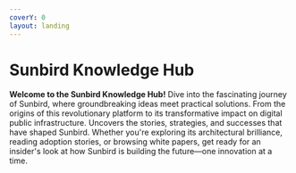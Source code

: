 ```yaml
---
coverY: 0
layout: landing
---
```


# Sunbird Knowledge Hub

**Welcome to the Sunbird Knowledge Hub!** Dive into the fascinating journey of Sunbird, where groundbreaking ideas meet practical solutions. From the origins of this revolutionary platform to its transformative impact on digital public infrastructure. Uncovers the stories, strategies, and successes that have shaped Sunbird. Whether you're exploring its architectural brilliance, reading adoption stories, or browsing white papers, get ready for an insider's look at how Sunbird is building the future—one innovation at a time.
